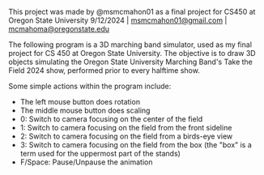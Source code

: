 This project was made by @msmcmahon01 as a final project for CS450 at Oregon State University
9/12/2024 | msmcmahon01@gmail.com | mcmahoma@oregonstate.edu

The following program is a 3D marching band simulator, used as my final project for CS 450 at
Oregon State University. The objective is to draw 3D objects simulating the Oregon State
University Marching Band's Take the Field 2024 show, performed prior to every halftime show.

Some simple actions within the program include:
- The left mouse button does rotation
- The middle mouse button does scaling
- 0: Switch to camera focusing on the center of the field
- 1: Switch to camera focusing on the field from the front sideline
- 2: Switch to camera focusing on the field from a birds-eye view
- 3: Switch to camera focusing on the field from the box
  (the "box" is a term used for the uppermost part of the stands)
- F/Space: Pause/Unpause the animation
